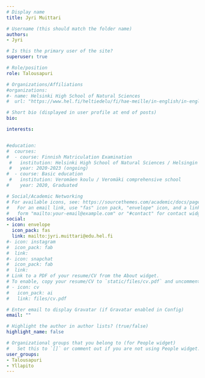 ```yaml
---
# Display name
title: Jyri Muittari

# Username (this should match the folder name)
authors:
- Jyri

# Is this the primary user of the site?
superuser: true

# Role/position
role: Talousapuri

# Organizations/Affiliations
#organizations:
#- name: Helsinki High School of Natural Sciences
#  url: "https://www.hel.fi/heltiedelu/fi/hae-meille/in-english/in-english"

# Short bio (displayed in user profile at end of posts)
bio:

interests:


#education:
#  courses:
#  - course: Finnish Matriculation Examination
 #   institution: Helsinki High School of Natural Sciences / Helsingin luonnontiedelukio
 #   year: 2020-2023 (ongoing)
#  - course: Basic education
 #   institution: Veromäen koulu / Veromäki comprehensive school 
#    year: 2020, Graduated

# Social/Academic Networking
# For available icons, see: https://sourcethemes.com/academic/docs/page-builder/#icons
#   For an email link, use "fas" icon pack, "envelope" icon, and a link in the
#   form "mailto:your-email@example.com" or "#contact" for contact widget.
social:
- icon: envelope
  icon_pack: fas
  link: mailto:jyri.muittari@edu.hel.fi 
#- icon: instagram
#  icon_pack: fab
#  link: 
#- icon: snapchat
#  icon_pack: fab
#  link: 
# Link to a PDF of your resume/CV from the About widget.
# To enable, copy your resume/CV to `static/files/cv.pdf` and uncomment the lines below.
# - icon: cv
#   icon_pack: ai
#   link: files/cv.pdf

# Enter email to display Gravatar (if Gravatar enabled in Config)
email: ""

# Highlight the author in author lists? (true/false)
highlight_name: false

# Organizational groups that you belong to (for People widget)
#   Set this to `[]` or comment out if you are not using People widget.
user_groups:
- Talousapuri
- Yllapito
---
```

